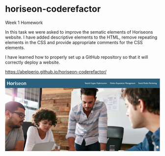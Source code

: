 # horiseon-coderefactor
Week 1 Homework

In this task we were asked to improve the sematic elements of Horiseons website. I have added descriptive elements to the HTML, remove repeating elements in the CSS and provide appropriate comments for the CSS elements. 

I have learned how to properly set up a GitHub repository so that it will correctly deploy a website.

 https://abelperio.github.io/horiseon-coderefactor/

 ![Screenshot](./assets/images/deployedscreenshot.png)